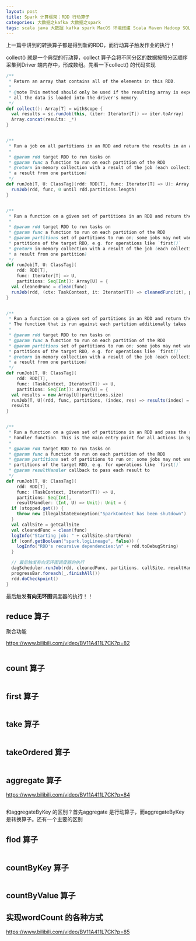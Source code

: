 ```yaml
---
layout: post
title: Spark 计算框架：RDD 行动算子
categories: 大数据之kafka 大数据之spark
tags: scala java 大数据 kafka spark MacOS 环境搭建 Scala Maven Hadoop SQL 算子 数据分析 groupBy filter distinct coalesce shuffle 数据倾斜 分区 分组 聚合 关系型数据库 行动算子 转换算子 
---
```


上一篇中讲到的转换算子都是得到新的RDD，而行动算子触发作业的执行！

collect() 就是一个典型的行动算，collect 算子会将不同分区的数据按照分区顺序采集到Driver 端内存中，形成数组。先看一下collect() 的代码实现

```scala
/**
 * Return an array that contains all of the elements in this RDD.
 *
 * @note This method should only be used if the resulting array is expected to be small, as
 * all the data is loaded into the driver's memory.
 */
def collect(): Array[T] = withScope {
  val results = sc.runJob(this, (iter: Iterator[T]) => iter.toArray)
  Array.concat(results: _*)
}


/**
 * Run a job on all partitions in an RDD and return the results in an array.
 *
 * @param rdd target RDD to run tasks on
 * @param func a function to run on each partition of the RDD
 * @return in-memory collection with a result of the job (each collection element will contain
 * a result from one partition)
 */
def runJob[T, U: ClassTag](rdd: RDD[T], func: Iterator[T] => U): Array[U] = {
  runJob(rdd, func, 0 until rdd.partitions.length)
}


/**
 * Run a function on a given set of partitions in an RDD and return the results as an array.
 *
 * @param rdd target RDD to run tasks on
 * @param func a function to run on each partition of the RDD
 * @param partitions set of partitions to run on; some jobs may not want to compute on all
 * partitions of the target RDD, e.g. for operations like `first()`
 * @return in-memory collection with a result of the job (each collection element will contain
 * a result from one partition)
 */
def runJob[T, U: ClassTag](
    rdd: RDD[T],
    func: Iterator[T] => U,
    partitions: Seq[Int]): Array[U] = {
  val cleanedFunc = clean(func)
  runJob(rdd, (ctx: TaskContext, it: Iterator[T]) => cleanedFunc(it), partitions)
}


/**
 * Run a function on a given set of partitions in an RDD and return the results as an array.
 * The function that is run against each partition additionally takes `TaskContext` argument.
 *
 * @param rdd target RDD to run tasks on
 * @param func a function to run on each partition of the RDD
 * @param partitions set of partitions to run on; some jobs may not want to compute on all
 * partitions of the target RDD, e.g. for operations like `first()`
 * @return in-memory collection with a result of the job (each collection element will contain
 * a result from one partition)
 */
def runJob[T, U: ClassTag](
    rdd: RDD[T],
    func: (TaskContext, Iterator[T]) => U,
    partitions: Seq[Int]): Array[U] = {
  val results = new Array[U](partitions.size)
  runJob[T, U](rdd, func, partitions, (index, res) => results(index) = res)
  results
}


/**
 * Run a function on a given set of partitions in an RDD and pass the results to the given
 * handler function. This is the main entry point for all actions in Spark.
 *
 * @param rdd target RDD to run tasks on
 * @param func a function to run on each partition of the RDD
 * @param partitions set of partitions to run on; some jobs may not want to compute on all
 * partitions of the target RDD, e.g. for operations like `first()`
 * @param resultHandler callback to pass each result to
 */
def runJob[T, U: ClassTag](
    rdd: RDD[T],
    func: (TaskContext, Iterator[T]) => U,
    partitions: Seq[Int],
    resultHandler: (Int, U) => Unit): Unit = {
  if (stopped.get()) {
    throw new IllegalStateException("SparkContext has been shutdown")
  }
  val callSite = getCallSite
  val cleanedFunc = clean(func)
  logInfo("Starting job: " + callSite.shortForm)
  if (conf.getBoolean("spark.logLineage", false)) {
    logInfo("RDD's recursive dependencies:\n" + rdd.toDebugString)
  }

  // 最后触发有向无环图调度器的执行
  dagScheduler.runJob(rdd, cleanedFunc, partitions, callSite, resultHandler, localProperties.get)
  progressBar.foreach(_.finishAll())
  rdd.doCheckpoint()
}
```

最后触发**有向无环图**调度器的执行！！

## reduce 算子

聚合功能

https://www.bilibili.com/video/BV11A411L7CK?p=82

```scala

```



## count 算子

```scala

```

## first 算子

```scala

```

## take 算子

```scala

```

## takeOrdered 算子

```scala

```

## aggregate 算子

https://www.bilibili.com/video/BV11A411L7CK?p=84

```scala

```

和aggregateByKey 的区别？首先aggregate 是行动算子，而aggregateByKey 是转换算子。还有一个主要的区别

## flod 算子

```scala

```

## countByKey 算子

```scala

```


## countByValue 算子




## 实现wordCount 的各种方式

https://www.bilibili.com/video/BV11A411L7CK?p=85

```scala

```
